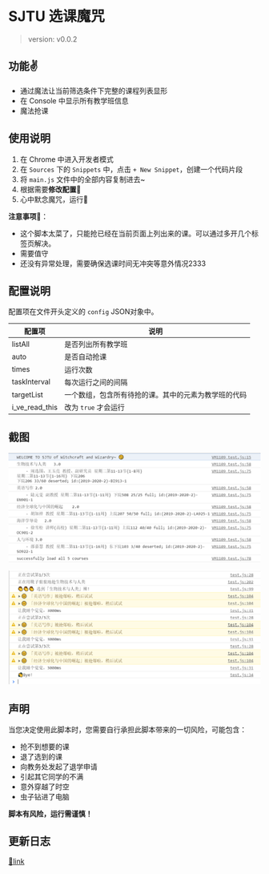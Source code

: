 # SJTU 选课魔咒

> version: v0.0.2

## 功能✌

- 通过魔法让当前筛选条件下完整的课程列表显形
- 在 Console 中显示所有教学班信息
- 魔法抢课

## 使用说明

1. 在 Chrome 中进入开发者模式
2. 在 `Sources` 下的 `Snippets` 中，点击 `+ New Snippet`，创建一个代码片段
3. 将 `main.js` 文件中的全部内容复制进去~
4. 根据需要**修改配置🎨**
5. 心中默念魔咒，运行🍻

**注意事项👀**：  

- 这个脚本太菜了，只能抢已经在当前页面上列出来的课。可以通过多开几个标签页解决。
- 需要值守
- 还没有异常处理，需要确保选课时间无冲突等意外情况2333

## 配置说明

配置项在文件开头定义的 `config` JSON对象中。

| 配置项         | 说明                                                 |
| -------------- | ---------------------------------------------------- |
| listAll        | 是否列出所有教学班                                   |
| auto           | 是否自动抢课                                         |
| times          | 运行次数                                             |
| taskInterval   | 每次运行之间的间隔                                   |
| targetList     | 一个数组，包含所有待抢的课。其中的元素为教学班的代码 |
| i_ve_read_this | 改为 `true` 才会运行                                 |

## 截图

![课程教学班列表](img/list_classes.png)

![魔法选课](img/select_course.png)

## 声明

当您决定使用此脚本时，您需要自行承担此脚本带来的一切风险，可能包含：

- 抢不到想要的课
- 退了选到的课
- 向教务处发起了退学申请
- 引起其它同学的不满
- 意外穿越了时空
- 虫子钻进了电脑

**脚本有风险，运行需谨慎！**

## 更新日志

[🔗link](update.md)
